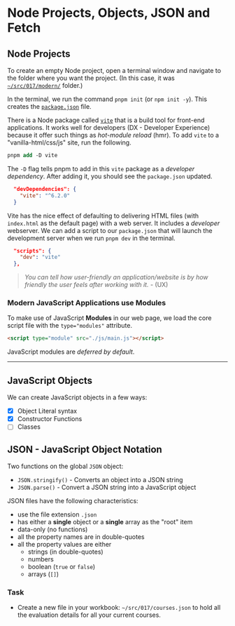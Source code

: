 # Node Projects, Objects, JSON and Fetch

## Node Projects

To create an empty Node project, open a terminal window and navigate to the folder where you want the project. (In this case, it was [`~/src/017/modern/`](./modern/) folder.)

In the terminal, we run the command `pnpm init` (or `npm init -y`). This creates the [`package.json`](./modern/package.json) file.

There is a Node package called [`vite`](https://vite.dev/) that is a build tool for front-end applications. It works well for developers (DX - Developer Experience) because it offer such things as *hot-module reload* (hmr). To add `vite` to a "vanilla-html/css/js" site, run the following.

```ps
pnpm add -D vite
```

The `-D` flag tells pnpm to add in this `vite` package as a *developer dependency*. After adding it, you should see the `package.json` updated.

```json
  "devDependencies": {
    "vite": "^6.2.0"
  }
```

Vite has the nice effect of defaulting to delivering HTML files (with `index.html` as the default page) with a web server. It includes a *developer* webserver. We can add a script to our `package.json` that will launch the development server when we run `pnpm dev` in the terminal.

```json
  "scripts": {
    "dev": "vite"
  },
```

> *You can tell how user-friendly an application/website is by how friendly the user feels after working with it.* - (UX)

### Modern JavaScript Applications use Modules

To make use of JavaScript **Modules** in our web page, we load the core script file with the `type="modules"` attribute.

```html
<script type="module" src="./js/main.js"></script>
```

JavaScript modules are *deferred by default*.

----

## JavaScript Objects

We can create JavaScript objects in a few ways:

- [x] Object Literal syntax
- [x] Constructor Functions
- [ ] Classes

## JSON - JavaScript Object Notation

Two functions on the global `JSON` object:

- `JSON.stringify()` - Converts an object into a JSON string
- `JSON.parse()` - Convert a JSON string into a JavaScript object

JSON files have the following characteristics:

- use the file extension `.json`
- has either a **single** object or a **single** array as the "root" item
- data-only (no functions)
- all the property names are in double-quotes
- all the property values are either
  - strings (in double-quotes)
  - numbers
  - boolean (`true` or `false`)
  - arrays (`[]`)

### Task

- Create a new file in your workbook: `~/src/017/courses.json` to hold all the evaluation details for all your current courses.
